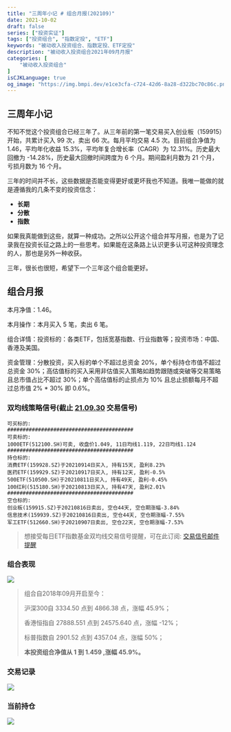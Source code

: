 ```yaml
---
title: "三周年小记 # 组合月报(202109)"
date: 2021-10-02
draft: false
series: ["投资实证"]
tags: ["投资组合", "指数定投", "ETF"]
keywords: "被动收入投资组合、指数定投、ETF定投"
description: "被动收入投资组合2021年09月月报"
categories: [
    "被动收入投资组合"
]
isCJKLanguage: true
og_image: "https://img.bmpi.dev/e1ce3cfa-c724-42d6-8a28-d322bc70c86c.png"
---
```


## 三周年小记

不知不觉这个投资组合已经三年了。从三年前的第一笔交易买入创业板（159915）开始，共累计买入 99 次，卖出 66 次。每月平均交易 4.5 次。目前组合净值为 1.46，平均年化收益 15.3%，平均年复合增长率（CAGR）为 12.31%。历史最大回撤为 -14.28%，历史最大回撤时间跨度为 6 个月。期间盈利月数为 21 个月，亏损月数为 16 个月。

三年的时间并不长，这些数据是否能变得更好或更坏我也不知道。我唯一能做的就是遵循我的几条不变的投资信念：

- **长期**
- **分散**
- **指数**

如果我真能做到这些，就算一种成功。之所以公开这个组合并写月报，也是为了记录我在投资长征之路上的一些思考。如果能在这条路上认识更多认可这种投资理念的人，那也是另外一种收获。

三年，很长也很短，希望下一个三年这个组合能更好。

## 组合月报

本月净值：1.46。

本月操作：本月买入 5 笔，卖出 6 笔。

组合详情：投资标的：各类ETF，包括宽基指数、行业指数等；投资市场：中国、香港及美国。

资金管理：分散投资，买入标的单个不超过总资金 20%，单个标持仓市值不超过总资金 30%；高估值标的买入采用非估值买入策略如趋势跟随或突破等交易策略且总市值占比不超过 30%；单个高估值标的止损点为 10% 且总止损额每月不超过总市值 2% * 30% 即 0.6%。

### 双均线策略信号(截止 [21.09.30](https://www.i365.tech/invest-alchemy/data/strategy/double-ma/20210930.txt) 交易信号)

```text
可买标的:
#########################################
可卖标的:
1000ETF(512100.SH)可卖, 收盘价1.049, 11日均线1.119, 22日均线1.124
#########################################
持仓标的:
消费ETF(159928.SZ)于20210914日买入, 持有15天, 盈利8.23%
医药ETF(159929.SZ)于20210917日买入, 持有12天, 盈利-0.5%
500ETF(510500.SH)于20210811日买入, 持有49天, 盈利-0.45%
100红利(515180.SH)于20210813日买入, 持有47天, 盈利2.01%
#########################################
空仓标的:
创业板(159915.SZ)于20210816日卖出, 空仓44天, 空仓期涨幅-3.84%
信息技术(159939.SZ)于20210816日卖出, 空仓44天, 空仓期涨幅-7.55%
军工ETF(512660.SH)于20210907日卖出, 空仓22天, 空仓期涨幅-7.53%
```

> 想接受每日ETF指数基金双均线交易信号提醒，可在此订阅: [交易信号邮件提醒](https://money.i365.tech/)

### 组合表现

![](https://img.bmpi.dev/e1ce3cfa-c724-42d6-8a28-d322bc70c86c.png)

> 组合自2018年09月开启至今：
> 
> 沪深300自 3334.50 点到 4866.38 点，涨幅 45.9%；
> 
> 香港恒指自 27888.551 点到 24575.640 点，涨幅 -12%；
> 
> 标普指数自 2901.52 点到 4357.04 点，涨幅 50%；
> 
> **本投资组合净值从 1 到 1.459 ,涨幅 45.9%。**

### 交易记录

![](https://img.bmpi.dev/cf0c25a3-23c7-e831-900e-dcd3ab4037b5.png)

### 当前持仓

![](https://img.bmpi.dev/2b5ebb69-a7bc-1a24-41c1-ac7529999f39.png)